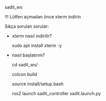 sadit_ws

!!! Lütfen açmadan önce xterm indirin

Sıkça sorulan sorular:

- xterm nasıl indirilir?

  sudo apt install xterm -y

- nasıl başlatırım?

  cd sadit_ws/

  colcon build

  source install/setup.bash

  ros2 launch sadit_controller sadit.launch.py
